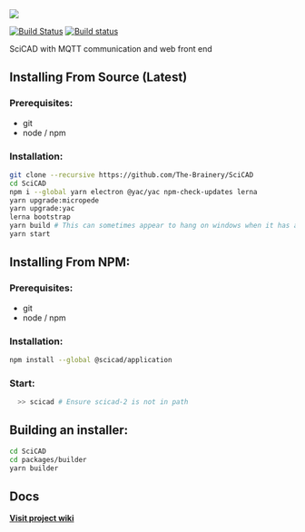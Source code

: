 <img src="https://raw.githubusercontent.com/The-Brainery/SciCAD/master/docs/SciCAD.PNG" />

[![Build Status](https://travis-ci.org/The-Brainery/SciCAD.svg?branch=master)](https://travis-ci.org/The-Brainery/SciCAD)
[![Build status](https://ci.appveyor.com/api/projects/status/am9mpa48m038s7ec?svg=true)](https://ci.appveyor.com/project/SciBots/SciCAD)


SciCAD with MQTT communication and web front end

## Installing From Source (Latest)

### Prerequisites:
- git
- node / npm

### Installation:
```sh
git clone --recursive https://github.com/The-Brainery/SciCAD
cd SciCAD
npm i --global yarn electron @yac/yac npm-check-updates lerna
yarn upgrade:micropede
yarn upgrade:yac
lerna bootstrap
yarn build # This can sometimes appear to hang on windows when it has actually complected. Press <Enter> and/or Ctrl+C if it appears to have stalled for over 30s or so
yarn start
```

## Installing From NPM:

### Prerequisites:
- git
- node / npm

### Installation:
```sh
npm install --global @scicad/application
```

### Start:
```sh
  >> scicad # Ensure scicad-2 is not in path
```

## Building an installer:

```sh
cd SciCAD
cd packages/builder
yarn builder
```

## Docs

**[Visit project wiki](https://github.com/The-Brainery/SciCAD/wiki)**
